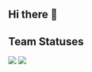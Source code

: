 ## Hi there 👋

## Team Statuses
![](https://github-readme-stats.vercel.app/api?username=BarbaraOficial&show_icons=true&theme=vue-dark)
![](https://github-readme-stats.vercel.app/api/top-langs/?username=BarbaraOficial&layout=compact&show_icons=true&theme=vue-dark)
